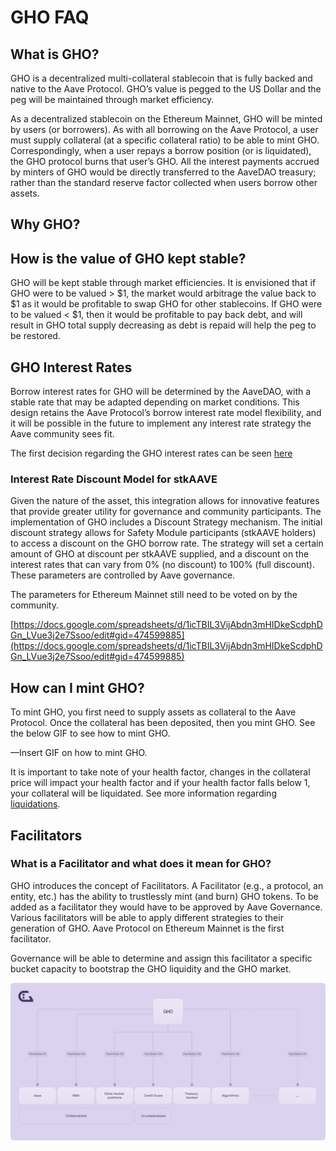 # GHO FAQ

## What is GHO?

GHO is a decentralized multi-collateral stablecoin that is fully backed and native to the Aave Protocol. GHO’s value is pegged to the US Dollar and the peg will be maintained through market efficiency.

As a decentralized stablecoin on the Ethereum Mainnet, GHO will be minted by users (or borrowers). As with all borrowing on the Aave Protocol, a user must supply collateral (at a specific collateral ratio) to be able to mint GHO. Correspondingly, when a user repays a borrow position (or is liquidated), the GHO protocol burns that user’s GHO. All the interest payments accrued by minters of GHO would be directly transferred to the AaveDAO treasury; rather than the standard reserve factor collected when users borrow other assets.

## Why GHO?

## How is the value of GHO kept stable?

GHO will be kept stable through market efficiencies. It is envisioned that if GHO were to be valued > $1, the market would arbitrage the value back to $1 as it would be profitable to swap GHO for other stablecoins. If GHO were to be valued < $1, then it would be profitable to pay back debt, and will result in GHO total supply decreasing as debt is repaid will help the peg to be restored.

## GHO Interest Rates

Borrow interest rates for GHO will be determined by the AaveDAO, with a stable rate that may be adapted depending on market conditions. This design retains the Aave Protocol’s borrow interest rate model flexibility, and it will be possible in the future to implement any interest rate strategy the Aave community sees fit.

The first decision regarding the GHO interest rates can be seen [here](./concepts/fundamental-concepts/gho-discount-strategy)

### Interest Rate Discount Model for stkAAVE

Given the nature of the asset, this integration allows for innovative features that provide greater utility for governance and community participants. The implementation of GHO includes a Discount Strategy mechanism. The initial discount strategy allows for Safety Module participants (stkAAVE holders) to access a discount on the GHO borrow rate. The strategy will set a certain amount of GHO at discount per stkAAVE supplied, and a discount on the interest rates that can vary from 0% (no discount) to 100% (full discount). These parameters are controlled by Aave governance.

The parameters for Ethereum Mainnet still need to be voted on by the community.

[https://docs.google.com/spreadsheets/d/1icTBIL3VijAbdn3mHIDkeScdphDGn_LVue3j2e7Ssoo/edit#gid=474599885](https://docs.google.com/spreadsheets/d/1icTBIL3VijAbdn3mHIDkeScdphDGn_LVue3j2e7Ssoo/edit#gid=474599885)

## How can I mint GHO?

To mint GHO, you first need to supply assets as collateral to the Aave Protocol. Once the collateral has been deposited, then you mint GHO. See the below GIF to see how to mint GHO.

—Insert GIF on how to mint GHO.

It is important to take note of your health factor, changes in the collateral price will impact your health factor and if your health factor falls below 1, your collateral will be liquidated. See more information regarding [liquidations](https://docs.aave.com/developers/guides/liquidations).

## Facilitators

### What is a Facilitator and what does it mean for GHO?

GHO introduces the concept of Facilitators. A Facilitator (e.g., a protocol, an entity, etc.) has the ability to trustlessly mint (and burn) GHO tokens. To be added as a facilitator they would have to be approved by Aave Governance. Various facilitators will be able to apply different strategies to their generation of GHO. Aave Protocol on Ethereum Mainnet is the first facilitator.

Governance will be able to determine and assign this facilitator a specific bucket capacity to bootstrap the GHO liquidity and the GHO market.

![Untitled](../assets/facilitator.png)
